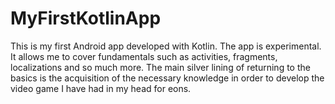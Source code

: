 # MyFirstKotlinApp
This is my first Android app developed with Kotlin. The app is experimental. It allows me to cover fundamentals such as activities, fragments, localizations and so much more. The main silver lining of returning to the basics is the acquisition of the necessary knowledge in order to develop the video game I have had in my head for eons.
